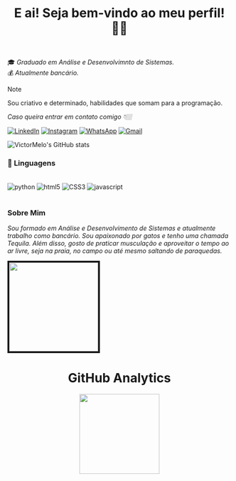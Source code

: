 <h1 align="center">E ai! Seja bem-vindo ao meu  perfil! 👋🏼</h1>
<br>

🎓 *Graduado em Análise e Desenvolvimnto de Sistemas.* <br>
💰 *Atualmente bancário.*

> [!NOTE]
> Sou criativo e determinado, habilidades que somam para a programação.

*_Caso queira entrar em contato comigo 👇🏼_*

<a href="https://www.linkedin.com/in/victormelodesenvolvedor/" title="LinkedIn">
  <img src="https://img.shields.io/badge/-Linkedin-0e76a8?style=flat-square&logo=Linkedin&logoColor=white&link=[LINK-DO-SEU-LINKEDIN](https://www.linkedin.com/in/victormelodesenvolvedor/)" alt="LinkedIn"/></a>
<a href="https://www.instagram.com/vettormelo_?igsh=ZTI1Mno4eGw1cG90&utm_source=qr" title="Instagram">
  <img src="https://img.shields.io/badge/-Instagram-DF0174?style=flat-square&labelColor=DF0174&logo=instagram&logoColor=white&link=[LINK-DO-SEU-INSTAGRAM](https://www.instagram.com/vettormelo_?igsh=ZTI1Mno4eGw1cG90&utm_source=qr)" alt="Instagram"/></a>
<a href="wa.me/5511955984209" title="WhatsApp">
  <img src="https://img.shields.io/badge/-WhatsApp-25d366?style=flat-square&labelColor=25d366&logo=whatsapp&logoColor=white&link=wa.me/5511955984209" alt="WhatsApp"/></a>
<a href="contatomelo2@gmail.com" title="Gmail">
  <img src="https://img.shields.io/badge/-Gmail-FF0000?style=flat-square&labelColor=FF0000&logo=gmail&logoColor=white&link=contatomelo2@gmail.com" alt="Gmail"/></a>


![VictorMelo's GitHub stats](https://github-readme-stats.vercel.app/api?username=VetorMelo&show_icons=true&theme=shadow_red )

<h3>🦄 Linguagens</h3>
<div style="display: inline_block"><br/>
    <img align="center" alt="python" src="https://img.shields.io/badge/Python-3776AB?style=for-the-badge&logo=python&logoColor=white"/>
    <img align="center" alt="html5" src="https://img.shields.io/badge/HTML5-E34F26?style=for-the-badge&logo=html5&logoColor=white"/>
    <img align="center" alt="CSS3" src="https://img.shields.io/badge/CSS3-1572B6?style=for-the-badge&logo=css3&logoColor=white"/>
    <img align="center" alt="javascript" src="https://img.shields.io/badge/JavaScript-F7DF1E?style=for-the-badge&logo=javascript&logoColor=black"> 
</div>

</br>
<h3>Sobre Mim</h3>

_Sou formado em Análise e Desenvolvimento de Sistemas e atualmente trabalho como bancário. Sou apaixonado por gatos e tenho uma chamada Tequila. Além disso, gosto de praticar musculação e aproveitar o tempo ao ar livre, seja na praia, no campo ou até mesmo saltando de paraquedas._ 

<img border="4px" solid="#eead2d" width="200px" src=https://acegif.com/wp-content/uploads/cat-typing-9.gif>

<div align="center">
  <h1> <b> GitHub Analytics </b> </h1>
  
  <img height="180em" src="https://github-readme-stats.vercel.app/api/top-langs/?username=VetorMelo&layout=compact&langs_count=7&theme=shadow_red"/></a>
</div>
